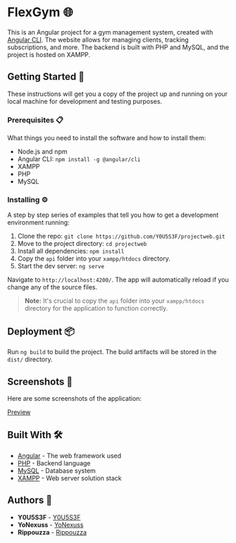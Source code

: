 # FlexGym 🌐

This is an Angular project for a gym management system, created with [Angular CLI](https://github.com/angular/angular-cli). The website allows for managing clients, tracking subscriptions, and more. The backend is built with PHP and MySQL, and the project is hosted on XAMPP.

## Getting Started 🚀

These instructions will get you a copy of the project up and running on your local machine for development and testing purposes.

### Prerequisites 📋

What things you need to install the software and how to install them:

- Node.js and npm
- Angular CLI: `npm install -g @angular/cli`
- XAMPP
- PHP
- MySQL

### Installing ⚙️

A step by step series of examples that tell you how to get a development environment running:

1. Clone the repo: `git clone https://github.com/Y0U5S3F/projectweb.git`
2. Move to the project directory: `cd projectweb`
3. Install all dependencies: `npm install`
4. Copy the `api` folder into your `xampp/htdocs` directory.
5. Start the dev server: `ng serve`

Navigate to `http://localhost:4200/`. The app will automatically reload if you change any of the source files.

> **Note:** It's crucial to copy the `api` folder into your `xampp/htdocs` directory for the application to function correctly.

## Deployment 📦

Run `ng build` to build the project. The build artifacts will be stored in the `dist/` directory.

## Screenshots 📸

Here are some screenshots of the application:

[Preview](https://www.behance.net/gallery/200141997/Flex-Gym-Website/modules/1134448903)

## Built With 🛠️

- [Angular](https://angular.io/) - The web framework used
- [PHP](https://www.php.net/) - Backend language
- [MySQL](https://www.mysql.com/) - Database system
- [XAMPP](https://www.apachefriends.org/index.html) - Web server solution stack

## Authors 👥
- **Y0U5S3F** - [Y0U5S3F](https://github.com/Y0U5S3F)
- **YoNexuss** - [YoNexuss](https://github.com/YoNexuss)
- **Rippouzza** - [Rippouzza](https://github.com/Rippouzza)
